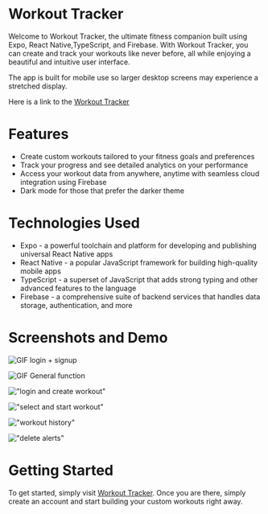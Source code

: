 # Workout Tracker
Welcome to Workout Tracker, the ultimate fitness companion built using Expo, React Native,TypeScript, and Firebase. With Workout Tracker, you can create and track your workouts like never before, all while enjoying a beautiful and intuitive user interface. 

The app is built for mobile use so larger desktop screens may experience a stretched display.

Here is a link to the [Workout Tracker](https://workouttracker-2da55.web.app/)

# Features
* Create custom workouts tailored to your fitness goals and preferences
* Track your progress and see detailed analytics on your performance
* Access your workout data from anywhere, anytime with seamless cloud integration using Firebase
* Dark mode for those that prefer the darker theme

# Technologies Used
* Expo - a powerful toolchain and platform for developing and publishing universal React Native apps
* React Native - a popular JavaScript framework for building high-quality mobile apps
* TypeScript - a superset of JavaScript that adds strong typing and other advanced features to the language
* Firebase - a comprehensive suite of backend services that handles data storage, authentication, and more

# Screenshots and Demo
![GIF login + signup](https://github.com/jsc604/Workout-Tracker/blob/main/docs/ezgif-4-6addeab7ae.gif?raw=true)

![GIF General function](https://github.com/jsc604/Workout-Tracker/blob/main/docs/ezgif-4-702334230b.gif?raw=true)

!["login and create workout"](https://github.com/jsc604/Workout-Tracker/blob/main/docs/Screenshot%202023-03-16%20at%203.24.56%20PM.png?raw=true)

!["select and start workout"](https://github.com/jsc604/Workout-Tracker/blob/main/docs/Screenshot%202023-03-16%20at%203.19.08%20PM.png?raw=true)

!["workout history"](https://github.com/jsc604/Workout-Tracker/blob/main/docs/Screenshot%202023-03-16%20at%203.14.27%20PM.png?raw=true)

!["delete alerts"](https://github.com/jsc604/Workout-Tracker/blob/main/docs/Screenshot%202023-03-16%20at%203.20.19%20PM.png?raw=true)


# Getting Started
To get started, simply visit [Workout Tracker](https://workouttracker-2da55.web.app/). Once you are there, simply create an account and start building your custom workouts right away.